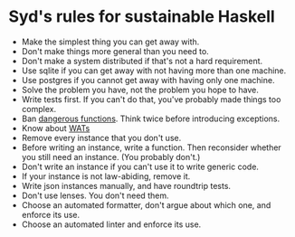 # Syd's rules for sustainable Haskell


* Make the simplest thing you can get away with.
* Don't make things more general than you need to.
* Don't make a system distributed if that's not a hard requirement.
* Use sqlite if you can get away with not having more than one machine.
* Use postgres if you cannot get away with having only one machine.
* Solve the problem you have, not the problem you hope to have.
* Write tests first. If you can't do that, you've probably made things too complex.
* Ban [dangerous functions](https://github.com/NorfairKing/haskell-dangerous-functions). Think twice before introducing exceptions.
* Know about [WATs](https://github.com/NorfairKing/haskell-WAT)
* Remove every instance that you don't use.
* Before writing an instance, write a function. Then reconsider whether you still need an instance. (You probably don't.)
* Don't write an instance if you can't use it to write generic code.
* If your instance is not law-abiding, remove it.
* Write json instances manually, and have roundtrip tests.
* Don't use lenses. You don't need them.
* Choose an automated formatter, don't argue about which one, and enforce its use.
* Choose an automated linter and enforce its use.
